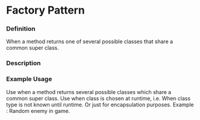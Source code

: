 ﻿# Factory Pattern

### Definition
When a method returns one of several possible classes that share a common super class.

### Description


### Example Usage
Use when a method returns several possible classes which share a common super class. Use when class is chosen at runtime, i.e. When class type is not known until runtime. Or just for encapsulation purposes.
Example : Random enemy in game.